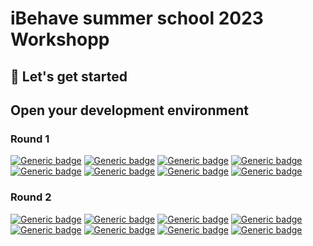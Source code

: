 # iBehave summer school 2023 Workshopp

## :hatching_chick: Let's get started

## Open your development environment

### Round 1

[![Generic badge](https://img.shields.io/badge/Team1-5BA100.svg)](https://gitpod.io/#https://github.com/ibehave-ibots/ibehave-summer-school-2023-workshop/tree/round1)
[![Generic badge](https://img.shields.io/badge/Team2-5BA100.svg)](linktobranch)
[![Generic badge](https://img.shields.io/badge/Team3-5BA100.svg)](linktobranch)
[![Generic badge](https://img.shields.io/badge/Team4-5BA100.svg)](linktobranch)
[![Generic badge](https://img.shields.io/badge/Team5-5BA100.svg)](linktobranch)
[![Generic badge](https://img.shields.io/badge/Team6-5BA100.svg)](linktobranch)
[![Generic badge](https://img.shields.io/badge/Team7-5BA100.svg)](linktobranch)
[![Generic badge](https://img.shields.io/badge/Team8-5BA100.svg)](linktobranch)

### Round 2

[![Generic badge](https://img.shields.io/badge/Team1-CC0066.svg)](https://gitpod.io/#https://github.com/ibehave-ibots/ibehave-summer-school-2023-workshop/tree/round2)
[![Generic badge](https://img.shields.io/badge/Team2-CC0066.svg)](linktobranch)
[![Generic badge](https://img.shields.io/badge/Team3-CC0066.svg)](linktobranch)
[![Generic badge](https://img.shields.io/badge/Team4-CC0066.svg)](linktobranch)
[![Generic badge](https://img.shields.io/badge/Team5-CC0066.svg)](linktobranch)
[![Generic badge](https://img.shields.io/badge/Team6-CC0066.svg)](linktobranch)
[![Generic badge](https://img.shields.io/badge/Team7-CC0066.svg)](linktobranch)
[![Generic badge](https://img.shields.io/badge/Team8-CC0066.svg)](linktobranch)
